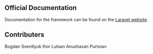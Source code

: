 ## Official Documentation

Documentation for the framework can be found on the [Laravel website](http://laravel.com/docs).

## Contributers

Bogdan Sverdlyuk
Ihor Lutsan
Anushavan Purtoian
